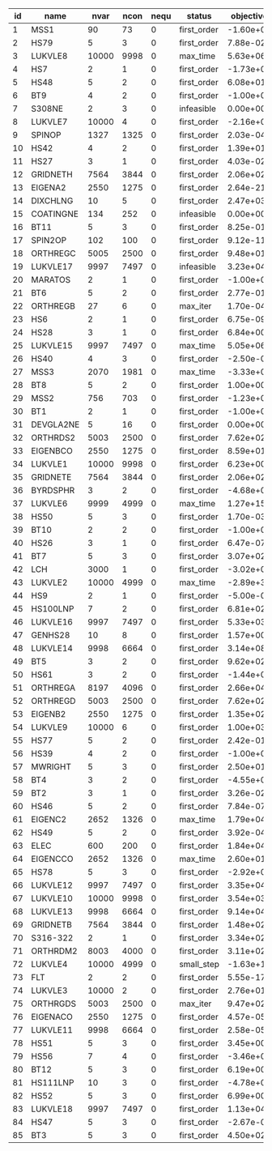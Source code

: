 |              id |            name |            nvar |            ncon |            nequ |          status |       objective |    elapsed_time |            iter |       dual_feas |     primal_feas |       neval_obj |      neval_grad |      neval_cons |      neval_jcon |     neval_jgrad |       neval_jac |     neval_jprod |    neval_jtprod |      neval_hess |     neval_hprod |    neval_jhprod |  neval_residual | neval_jac_residual | neval_jprod_residual | neval_jtprod_residual | neval_hess_residual | neval_jhess_residual | neval_hprod_residual |       extrainfo |
|-----------------|-----------------|-----------------|-----------------|-----------------|-----------------|-----------------|-----------------|-----------------|-----------------|-----------------|-----------------|-----------------|-----------------|-----------------|-----------------|-----------------|-----------------|-----------------|-----------------|-----------------|-----------------|-----------------|--------------------|----------------------|-----------------------|---------------------|----------------------|----------------------|-----------------|
|               1 |            MSS1 |              90 |              73 |               0 |     first_order |       -1.60e+01 |        3.35e+00 |             172 |        7.59e-03 |        1.47e-06 |             199 |             199 |             251 |               0 |               0 |             172 |           40591 |           40595 |             172 |               5 |               0 |               0 |                  0 |                    0 |                     0 |                   0 |                    0 |                    0 |                 |
|               2 |            HS79 |               5 |               3 |               0 |     first_order |        7.88e-02 |        2.70e-02 |               8 |        1.55e-08 |        1.38e-06 |              12 |              12 |              13 |               0 |               0 |               8 |              64 |              64 |               8 |               0 |               0 |               0 |                  0 |                    0 |                     0 |                   0 |                    0 |                    0 |                 |
|               3 |         LUKVLE8 |           10000 |            9998 |               0 |        max_time |        5.63e+06 |        6.54e+02 |               2 |        5.47e+03 |        6.00e+02 |               3 |               3 |               3 |               0 |               0 |               2 |          219981 |          219981 |               2 |               0 |               0 |               0 |                  0 |                    0 |                     0 |                   0 |                    0 |                    0 |                 |
|               4 |             HS7 |               2 |               1 |               0 |     first_order |       -1.73e+00 |        2.33e-04 |               4 |        2.48e-07 |        3.29e-10 |              11 |              11 |              15 |               0 |               0 |               4 |              38 |              35 |               4 |               0 |               0 |               0 |                  0 |                    0 |                     0 |                   0 |                    0 |                    0 |                 |
|               5 |            HS48 |               5 |               2 |               0 |     first_order |        6.08e+01 |        4.05e-04 |               2 |        8.64e-08 |        2.17e-08 |               3 |               3 |               3 |               0 |               0 |               2 |               8 |               8 |               2 |               0 |               0 |               0 |                  0 |                    0 |                     0 |                   0 |                    0 |                    0 |                 |
|               6 |             BT9 |               4 |               2 |               0 |     first_order |       -1.00e+00 |        3.59e-04 |               6 |        9.47e-06 |        1.96e-07 |              16 |              16 |              27 |               0 |               0 |               6 |             108 |             108 |               6 |               0 |               0 |               0 |                  0 |                    0 |                     0 |                   0 |                    0 |                    0 |                 |
|               7 |          S308NE |               2 |               3 |               0 |      infeasible |        0.00e+00 |        0.00e+00 |               0 |        0.00e+00 |        8.79e-01 |               7 |               7 |              20 |               0 |               0 |               0 |              50 |              64 |               0 |               9 |               0 |               0 |                  0 |                    0 |                     0 |                   0 |                    0 |                    0 |                 |
|               8 |         LUKVLE7 |           10000 |               4 |               0 |     first_order |       -2.16e+03 |        1.24e+00 |              11 |        3.31e-03 |        2.56e-09 |              17 |              17 |              93 |               0 |               0 |              11 |             376 |             378 |              11 |              24 |               0 |               0 |                  0 |                    0 |                     0 |                   0 |                    0 |                    0 |                 |
|               9 |          SPINOP |            1327 |            1325 |               0 |     first_order |        2.03e-04 |        1.39e-01 |               4 |        4.54e-17 |        5.79e-06 |              29 |              29 |              44 |               0 |               0 |               4 |             936 |             946 |               4 |             390 |               0 |               0 |                  0 |                    0 |                     0 |                   0 |                    0 |                    0 |                 |
|              10 |            HS42 |               4 |               2 |               0 |     first_order |        1.39e+01 |        1.09e-04 |               2 |        4.45e-15 |        5.17e-09 |               5 |               5 |               5 |               0 |               0 |               2 |              18 |              18 |               2 |               0 |               0 |               0 |                  0 |                    0 |                     0 |                   0 |                    0 |                    0 |                 |
|              11 |            HS27 |               3 |               1 |               0 |     first_order |        4.03e-02 |        3.46e-04 |               9 |        8.92e-05 |        4.91e-07 |              17 |              15 |              18 |               0 |               0 |               9 |              42 |              39 |               9 |               0 |               0 |               0 |                  0 |                    0 |                     0 |                   0 |                    0 |                    0 |                 |
|              12 |        GRIDNETH |            7564 |            3844 |               0 |     first_order |        2.06e+02 |        3.94e+00 |               6 |        4.61e-07 |        2.68e-06 |              10 |              10 |              18 |               0 |               0 |               6 |            2619 |            2619 |               6 |               0 |               0 |               0 |                  0 |                    0 |                     0 |                   0 |                    0 |                    0 |                 |
|              13 |         EIGENA2 |            2550 |            1275 |               0 |     first_order |        2.64e-21 |        1.26e+01 |               4 |        1.03e-10 |        2.01e-09 |               6 |               6 |               6 |               0 |               0 |               4 |              13 |              13 |               4 |               0 |               0 |               0 |                  0 |                    0 |                     0 |                   0 |                    0 |                    0 |                 |
|              14 |        DIXCHLNG |              10 |               5 |               0 |     first_order |        2.47e+03 |        1.41e-03 |              12 |        1.30e-01 |        2.67e-08 |              16 |              16 |              20 |               0 |               0 |              12 |             128 |             128 |              12 |               0 |               0 |               0 |                  0 |                    0 |                     0 |                   0 |                    0 |                    0 |                 |
|              15 |       COATINGNE |             134 |             252 |               0 |      infeasible |        0.00e+00 |        0.00e+00 |               0 |        0.00e+00 |        7.11e-01 |              21 |              21 |              35 |               0 |               0 |               0 |            1166 |            1193 |               0 |             382 |               0 |               0 |                  0 |                    0 |                     0 |                   0 |                    0 |                    0 |                 |
|              16 |            BT11 |               5 |               3 |               0 |     first_order |        8.25e-01 |        8.25e-04 |              13 |        7.75e-09 |        8.31e-09 |              21 |              20 |              22 |               0 |               0 |              13 |             106 |             106 |              13 |               0 |               0 |               0 |                  0 |                    0 |                     0 |                   0 |                    0 |                    0 |                 |
|              17 |         SPIN2OP |             102 |             100 |               0 |     first_order |        9.12e-11 |        3.75e+00 |              46 |        2.70e-06 |        1.28e-10 |              72 |              72 |             165 |               0 |               0 |              46 |            5626 |            5626 |              46 |               0 |               0 |               0 |                  0 |                    0 |                     0 |                   0 |                    0 |                    0 |                 |
|              18 |        ORTHREGC |            5005 |            2500 |               0 |     first_order |        9.48e+01 |        4.49e+00 |               7 |        2.17e-07 |        1.20e-08 |              16 |              16 |              21 |               0 |               0 |               7 |            3120 |            3121 |               7 |               0 |               0 |               0 |                  0 |                    0 |                     0 |                   0 |                    0 |                    0 |                 |
|              19 |        LUKVLE17 |            9997 |            7497 |               0 |      infeasible |        3.23e+04 |        2.36e+00 |              17 |        1.34e-01 |        3.32e-05 |              28 |              28 |             111 |               0 |               0 |              17 |            1904 |            1915 |              17 |              35 |               0 |               0 |                  0 |                    0 |                     0 |                   0 |                    0 |                    0 |                 |
|              20 |         MARATOS |               2 |               1 |               0 |     first_order |       -1.00e+00 |        1.16e-04 |               1 |        1.14e-16 |        1.68e-09 |               5 |               5 |               5 |               0 |               0 |               1 |              16 |              15 |               1 |               0 |               0 |               0 |                  0 |                    0 |                     0 |                   0 |                    0 |                    0 |                 |
|              21 |             BT6 |               5 |               2 |               0 |     first_order |        2.77e-01 |        5.01e-04 |              10 |        2.59e-06 |        6.53e-07 |              16 |              16 |              16 |               0 |               0 |              10 |              63 |              63 |              10 |               0 |               0 |               0 |                  0 |                    0 |                     0 |                   0 |                    0 |                    0 |                 |
|              22 |        ORTHREGB |              27 |               6 |               0 |        max_iter |        1.70e-04 |        6.96e-01 |            5001 |        1.49e-05 |        5.48e-06 |            6320 |            6320 |           10407 |               0 |               0 |            5001 |           46983 |           46984 |            5001 |               0 |               0 |               0 |                  0 |                    0 |                     0 |                   0 |                    0 |                    0 |                 |
|              23 |             HS6 |               2 |               1 |               0 |     first_order |        6.75e-09 |        6.18e-04 |              11 |        4.83e-09 |        7.61e-08 |              19 |              19 |              25 |               0 |               0 |              11 |              54 |              51 |              11 |               0 |               0 |               0 |                  0 |                    0 |                     0 |                   0 |                    0 |                    0 |                 |
|              24 |            HS28 |               3 |               1 |               0 |     first_order |        6.84e+00 |        3.72e-04 |               2 |        6.10e-08 |        5.51e-09 |               3 |               3 |               3 |               0 |               0 |               2 |               6 |               6 |               2 |               0 |               0 |               0 |                  0 |                    0 |                     0 |                   0 |                    0 |                    0 |                 |
|              25 |        LUKVLE15 |            9997 |            7497 |               0 |        max_time |        5.05e+06 |        6.02e+02 |             518 |        3.60e+02 |        1.24e+00 |             733 |             703 |            1640 |               0 |               0 |             518 |          452175 |          452182 |             518 |             566 |               0 |               0 |                  0 |                    0 |                     0 |                   0 |                    0 |                    0 |                 |
|              26 |            HS40 |               4 |               3 |               0 |     first_order |       -2.50e-01 |        5.08e-04 |               3 |        1.24e-10 |        2.07e-08 |               7 |               7 |               7 |               0 |               0 |               3 |              40 |              40 |               3 |               0 |               0 |               0 |                  0 |                    0 |                     0 |                   0 |                    0 |                    0 |                 |
|              27 |            MSS3 |            2070 |            1981 |               0 |        max_time |       -3.33e+02 |        6.06e+02 |              40 |        3.15e+01 |        1.85e-03 |              79 |              78 |             117 |               0 |               0 |              41 |          627988 |          627990 |              41 |               2 |               0 |               0 |                  0 |                    0 |                     0 |                   0 |                    0 |                    0 |                 |
|              28 |             BT8 |               5 |               2 |               0 |     first_order |        1.00e+00 |        8.87e-04 |               1 |        1.49e-08 |        5.39e-06 |               9 |               9 |              11 |               0 |               0 |               1 |              54 |              54 |               1 |               0 |               0 |               0 |                  0 |                    0 |                     0 |                   0 |                    0 |                    0 |                 |
|              29 |            MSS2 |             756 |             703 |               0 |     first_order |       -1.23e+02 |        1.05e+02 |             242 |        2.02e-01 |        3.11e-07 |             281 |             281 |             386 |               0 |               0 |             242 |          403846 |          403848 |             242 |               2 |               0 |               0 |                  0 |                    0 |                     0 |                   0 |                    0 |                    0 |                 |
|              30 |             BT1 |               2 |               1 |               0 |     first_order |       -1.00e+00 |        1.74e-04 |               3 |        2.85e-14 |        2.85e-10 |              10 |              10 |              12 |               0 |               0 |               3 |              32 |              28 |               3 |               0 |               0 |               0 |                  0 |                    0 |                     0 |                   0 |                    0 |                    0 |                 |
|              31 |       DEVGLA2NE |               5 |              16 |               0 |     first_order |        0.00e+00 |        0.00e+00 |               0 |        0.00e+00 |        1.11e-07 |              28 |              28 |              40 |               0 |               0 |               0 |             200 |             228 |               0 |               0 |               0 |               0 |                  0 |                    0 |                     0 |                   0 |                    0 |                    0 |                 |
|              32 |        ORTHRDS2 |            5003 |            2500 |               0 |     first_order |        7.62e+02 |        1.91e+01 |               4 |        1.28e-09 |        5.55e-06 |              11 |              11 |              23 |               0 |               0 |               4 |           18077 |           18078 |               4 |               0 |               0 |               0 |                  0 |                    0 |                     0 |                   0 |                    0 |                    0 |                 |
|              33 |        EIGENBCO |            2550 |            1275 |               0 |     first_order |        8.59e+01 |        8.80e+00 |               2 |        6.22e-07 |        1.86e-07 |               3 |               3 |               3 |               0 |               0 |               2 |               9 |               9 |               2 |               0 |               0 |               0 |                  0 |                    0 |                     0 |                   0 |                    0 |                    0 |                 |
|              34 |         LUKVLE1 |           10000 |            9998 |               0 |     first_order |        6.23e+00 |        9.74e-01 |               5 |        7.13e-03 |        9.03e-08 |              10 |              10 |              18 |               0 |               0 |               5 |             127 |             127 |               5 |               0 |               0 |               0 |                  0 |                    0 |                     0 |                   0 |                    0 |                    0 |                 |
|              35 |        GRIDNETE |            7564 |            3844 |               0 |     first_order |        2.06e+02 |        2.49e+00 |               4 |        4.61e-07 |        4.30e-06 |               7 |               7 |              12 |               0 |               0 |               4 |            1630 |            1631 |               4 |               0 |               0 |               0 |                  0 |                    0 |                     0 |                   0 |                    0 |                    0 |                 |
|              36 |        BYRDSPHR |               3 |               2 |               0 |     first_order |       -4.68e+00 |        1.52e-04 |               2 |        3.62e-15 |        7.48e-06 |               4 |               4 |               9 |               0 |               0 |               2 |              26 |              25 |               2 |               0 |               0 |               0 |                  0 |                    0 |                     0 |                   0 |                    0 |                    0 |                 |
|              37 |         LUKVLE6 |            9999 |            4999 |               0 |        max_time |        1.27e+15 |        6.01e+02 |              63 |        3.23e+10 |        4.43e+03 |              68 |              66 |             165 |               0 |               0 |              63 |           90576 |           90577 |              63 |            3668 |               0 |               0 |                  0 |                    0 |                     0 |                   0 |                    0 |                    0 |                 |
|              38 |            HS50 |               5 |               3 |               0 |     first_order |        1.70e-03 |        2.68e-04 |               8 |        1.65e-04 |        1.37e-14 |               9 |               9 |               9 |               0 |               0 |               8 |              36 |              36 |               8 |               0 |               0 |               0 |                  0 |                    0 |                     0 |                   0 |                    0 |                    0 |                 |
|              39 |            BT10 |               2 |               2 |               0 |     first_order |       -1.00e+00 |        0.00e+00 |               0 |        1.05e-14 |        4.40e-09 |               7 |               7 |               7 |               0 |               0 |               0 |              39 |              39 |               0 |               0 |               0 |               0 |                  0 |                    0 |                     0 |                   0 |                    0 |                    0 |                 |
|              40 |            HS26 |               3 |               1 |               0 |     first_order |        6.47e-07 |        9.57e-04 |              25 |        1.02e-04 |        8.68e-06 |              36 |              36 |              70 |               0 |               0 |              25 |              94 |              90 |              25 |               0 |               0 |               0 |                  0 |                    0 |                     0 |                   0 |                    0 |                    0 |                 |
|              41 |             BT7 |               5 |               3 |               0 |     first_order |        3.07e+02 |        4.20e-04 |              10 |        1.40e-09 |        7.75e-12 |              15 |              14 |              19 |               0 |               0 |              10 |              80 |              80 |              10 |               0 |               0 |               0 |                  0 |                    0 |                     0 |                   0 |                    0 |                    0 |                 |
|              42 |             LCH |            3000 |               1 |               0 |     first_order |       -3.02e+00 |        9.06e-02 |              13 |        3.45e-03 |        2.40e-06 |              20 |              20 |              22 |               0 |               0 |              13 |              56 |              56 |              13 |               0 |               0 |               0 |                  0 |                    0 |                     0 |                   0 |                    0 |                    0 |                 |
|              43 |         LUKVLE2 |           10000 |            4999 |               0 |        max_time |       -2.89e+36 |        6.00e+02 |            2782 |        4.67e+25 |        3.99e+02 |            2786 |            2784 |            2791 |               0 |               0 |            2782 |          121445 |          121445 |            2782 |               0 |               0 |               0 |                  0 |                    0 |                     0 |                   0 |                    0 |                    0 |                 |
|              44 |             HS9 |               2 |               1 |               0 |     first_order |       -5.00e-01 |        5.53e-04 |               7 |        6.76e-10 |        3.33e-12 |              10 |               9 |              13 |               0 |               0 |               7 |              20 |              19 |               7 |               0 |               0 |               0 |                  0 |                    0 |                     0 |                   0 |                    0 |                    0 |                 |
|              45 |        HS100LNP |               7 |               2 |               0 |     first_order |        6.81e+02 |        1.32e-03 |               8 |        1.04e-06 |        4.14e-07 |              17 |              12 |              17 |               0 |               0 |               8 |              45 |              45 |               8 |               0 |               0 |               0 |                  0 |                    0 |                     0 |                   0 |                    0 |                    0 |                 |
|              46 |        LUKVLE16 |            9997 |            7497 |               0 |     first_order |        5.33e+03 |        2.61e+00 |              10 |        1.78e-02 |        8.52e-08 |              16 |              16 |              34 |               0 |               0 |              10 |            1696 |            1696 |              10 |               0 |               0 |               0 |                  0 |                    0 |                     0 |                   0 |                    0 |                    0 |                 |
|              47 |         GENHS28 |              10 |               8 |               0 |     first_order |        1.57e+00 |        3.09e-04 |               3 |        2.14e-14 |        4.83e-14 |               6 |               6 |               7 |               0 |               0 |               3 |              63 |              63 |               3 |               0 |               0 |               0 |                  0 |                    0 |                     0 |                   0 |                    0 |                    0 |                 |
|              48 |        LUKVLE14 |            9998 |            6664 |               0 |     first_order |        3.14e+08 |        1.13e+01 |              29 |        3.15e+00 |        3.89e-07 |              41 |              42 |             112 |               0 |               0 |              29 |            5422 |            5432 |              29 |            1095 |               0 |               0 |                  0 |                    0 |                     0 |                   0 |                    0 |                    0 |                 |
|              49 |             BT5 |               3 |               2 |               0 |     first_order |        9.62e+02 |        7.37e-04 |               3 |        1.13e-09 |        4.13e-08 |               7 |               7 |               9 |               0 |               0 |               3 |              36 |              36 |               3 |               0 |               0 |               0 |                  0 |                    0 |                     0 |                   0 |                    0 |                    0 |                 |
|              50 |            HS61 |               3 |               2 |               0 |     first_order |       -1.44e+02 |        4.60e-04 |               6 |        7.62e-08 |        1.42e-06 |              10 |              10 |              15 |               0 |               0 |               6 |              50 |              50 |               6 |               0 |               0 |               0 |                  0 |                    0 |                     0 |                   0 |                    0 |                    0 |                 |
|              51 |        ORTHREGA |            8197 |            4096 |               0 |     first_order |        2.66e+04 |        2.56e+02 |              75 |        1.32e-06 |        1.27e-07 |              87 |              87 |             122 |               0 |               0 |              75 |           55632 |           55636 |              75 |           49182 |               0 |               0 |                  0 |                    0 |                     0 |                   0 |                    0 |                    0 |                 |
|              52 |        ORTHREGD |            5003 |            2500 |               0 |     first_order |        7.62e+02 |        1.85e+01 |               3 |        3.37e-06 |        5.52e-08 |               9 |               9 |              17 |               0 |               0 |               3 |           18241 |           18242 |               3 |               0 |               0 |               0 |                  0 |                    0 |                     0 |                   0 |                    0 |                    0 |                 |
|              53 |         EIGENB2 |            2550 |            1275 |               0 |     first_order |        1.35e+02 |        6.32e+00 |               2 |        1.76e-07 |        3.90e-07 |               3 |               3 |               3 |               0 |               0 |               2 |              10 |              10 |               2 |               0 |               0 |               0 |                  0 |                    0 |                     0 |                   0 |                    0 |                    0 |                 |
|              54 |         LUKVLE9 |           10000 |               6 |               0 |     first_order |        1.00e+03 |        7.30e-01 |              72 |        1.90e-03 |        2.27e-08 |              81 |              81 |              92 |               0 |               0 |              72 |             694 |             694 |              72 |               0 |               0 |               0 |                  0 |                    0 |                     0 |                   0 |                    0 |                    0 |                 |
|              55 |            HS77 |               5 |               2 |               0 |     first_order |        2.42e-01 |        3.63e-04 |               8 |        5.56e-05 |        5.84e-06 |              15 |              14 |              15 |               0 |               0 |               8 |              57 |              57 |               8 |               0 |               0 |               0 |                  0 |                    0 |                     0 |                   0 |                    0 |                    0 |                 |
|              56 |            HS39 |               4 |               2 |               0 |     first_order |       -1.00e+00 |        3.57e-04 |               6 |        9.47e-06 |        1.96e-07 |              16 |              16 |              27 |               0 |               0 |               6 |             108 |             108 |               6 |               0 |               0 |               0 |                  0 |                    0 |                     0 |                   0 |                    0 |                    0 |                 |
|              57 |         MWRIGHT |               5 |               3 |               0 |     first_order |        2.50e+01 |        6.59e-04 |               9 |        5.69e-06 |        5.54e-07 |              13 |              13 |              14 |               0 |               0 |               9 |              68 |              68 |               9 |               0 |               0 |               0 |                  0 |                    0 |                     0 |                   0 |                    0 |                    0 |                 |
|              58 |             BT4 |               3 |               2 |               0 |     first_order |       -4.55e+01 |        2.15e-04 |               6 |        9.49e-07 |        8.60e-12 |              10 |              10 |              12 |               0 |               0 |               6 |              44 |              44 |               6 |               0 |               0 |               0 |                  0 |                    0 |                     0 |                   0 |                    0 |                    0 |                 |
|              59 |             BT2 |               3 |               1 |               0 |     first_order |        3.26e-02 |        6.75e-04 |              27 |        6.49e-07 |        7.28e-12 |              45 |              36 |              54 |               0 |               0 |              27 |             106 |              99 |              27 |               0 |               0 |               0 |                  0 |                    0 |                     0 |                   0 |                    0 |                    0 |                 |
|              60 |            HS46 |               5 |               2 |               0 |     first_order |        7.84e-07 |        3.38e-04 |               9 |        4.47e-05 |        1.44e-08 |              15 |              15 |              15 |               0 |               0 |               9 |              60 |              60 |               9 |               0 |               0 |               0 |                  0 |                    0 |                     0 |                   0 |                    0 |                    0 |                 |
|              61 |         EIGENC2 |            2652 |            1326 |               0 |        max_time |        1.79e+04 |        6.06e+02 |              50 |        2.00e+02 |        1.31e+03 |              63 |              60 |              79 |               0 |               0 |              51 |            9339 |            9339 |              51 |               0 |               0 |               0 |                  0 |                    0 |                     0 |                   0 |                    0 |                    0 |                 |
|              62 |            HS49 |               5 |               2 |               0 |     first_order |        3.92e-04 |        5.26e-04 |              10 |        1.30e-03 |        1.34e-06 |              11 |              11 |              11 |               0 |               0 |              10 |              33 |              33 |              10 |               0 |               0 |               0 |                  0 |                    0 |                     0 |                   0 |                    0 |                    0 |                 |
|              63 |            ELEC |             600 |             200 |               0 |     first_order |        1.84e+04 |        7.77e+01 |             439 |        1.02e-01 |        8.61e-08 |             476 |             452 |             503 |               0 |               0 |             439 |            7366 |            7366 |             439 |               0 |               0 |               0 |                  0 |                    0 |                     0 |                   0 |                    0 |                    0 |                 |
|              64 |        EIGENCCO |            2652 |            1326 |               0 |        max_time |        2.60e+01 |        6.03e+02 |              36 |        2.58e+01 |        7.08e-01 |              72 |              38 |              86 |               0 |               0 |              37 |             440 |             440 |              37 |               0 |               0 |               0 |                  0 |                    0 |                     0 |                   0 |                    0 |                    0 |                 |
|              65 |            HS78 |               5 |               3 |               0 |     first_order |       -2.92e+00 |        6.34e-04 |               3 |        7.70e-09 |        1.95e-06 |               7 |               7 |               7 |               0 |               0 |               3 |              40 |              40 |               3 |               0 |               0 |               0 |                  0 |                    0 |                     0 |                   0 |                    0 |                    0 |                 |
|              66 |        LUKVLE12 |            9997 |            7497 |               0 |     first_order |        3.35e+04 |        1.38e+01 |              28 |        4.56e-03 |        3.63e-07 |              49 |              49 |             248 |               0 |               0 |              28 |            6785 |            6830 |              28 |            2395 |               0 |               0 |                  0 |                    0 |                     0 |                   0 |                    0 |                    0 |                 |
|              67 |        LUKVLE10 |           10000 |            9998 |               0 |     first_order |        3.54e+03 |        4.05e+00 |              10 |        1.63e-05 |        3.03e-11 |              20 |              20 |              38 |               0 |               0 |              10 |             750 |             750 |              10 |               0 |               0 |               0 |                  0 |                    0 |                     0 |                   0 |                    0 |                    0 |                 |
|              68 |        LUKVLE13 |            9998 |            6664 |               0 |     first_order |        9.14e+04 |        1.06e+01 |              34 |        1.99e-02 |        8.20e-11 |              45 |              45 |              71 |               0 |               0 |              34 |            8520 |            8522 |              34 |              84 |               0 |               0 |                  0 |                    0 |                     0 |                   0 |                    0 |                    0 |                 |
|              69 |        GRIDNETB |            7564 |            3844 |               0 |     first_order |        1.48e+02 |        7.68e-01 |               2 |        4.81e-07 |        4.49e-06 |               6 |               6 |              11 |               0 |               0 |               2 |            1369 |            1370 |               2 |               0 |               0 |               0 |                  0 |                    0 |                     0 |                   0 |                    0 |                    0 |                 |
|              70 |        S316-322 |               2 |               1 |               0 |     first_order |        3.34e+02 |        5.72e-05 |               1 |        5.02e-15 |        2.22e-16 |               9 |               9 |              10 |               0 |               0 |               1 |              33 |              32 |               1 |               0 |               0 |               0 |                  0 |                    0 |                     0 |                   0 |                    0 |                    0 |                 |
|              71 |        ORTHRDM2 |            8003 |            4000 |               0 |     first_order |        3.11e+02 |        3.93e+01 |               3 |        7.41e-09 |        4.53e-07 |               8 |               8 |              13 |               0 |               0 |               3 |           22745 |           22746 |               3 |               0 |               0 |               0 |                  0 |                    0 |                     0 |                   0 |                    0 |                    0 |                 |
|              72 |         LUKVLE4 |           10000 |            4999 |               0 |      small_step |       -1.63e+16 |        1.43e+01 |              67 |        3.77e+32 |        5.29e+01 |             208 |              70 |             226 |               0 |               0 |              67 |            2865 |            2865 |              67 |               0 |               0 |               0 |                  0 |                    0 |                     0 |                   0 |                    0 |                    0 |                 |
|              73 |             FLT |               2 |               2 |               0 |     first_order |        5.55e-17 |        3.42e-04 |               1 |        1.49e-08 |        9.49e-06 |               9 |               9 |              11 |               0 |               0 |               1 |              27 |              27 |               1 |               0 |               0 |               0 |                  0 |                    0 |                     0 |                   0 |                    0 |                    0 |                 |
|              74 |         LUKVLE3 |           10000 |               2 |               0 |     first_order |        2.76e+01 |        1.71e-01 |              17 |        3.77e-01 |        8.77e-06 |              22 |              22 |              24 |               0 |               0 |              17 |              84 |              84 |              17 |               0 |               0 |               0 |                  0 |                    0 |                     0 |                   0 |                    0 |                    0 |                 |
|              75 |        ORTHRGDS |            5003 |            2500 |               0 |        max_iter |        9.47e+02 |        2.64e+02 |            5001 |        8.68e-04 |        2.66e-06 |            5030 |            9992 |            5077 |               0 |               0 |            5001 |          225707 |          225707 |            5001 |               0 |               0 |               0 |                  0 |                    0 |                     0 |                   0 |                    0 |                    0 |                 |
|              76 |        EIGENACO |            2550 |            1275 |               0 |     first_order |        4.57e-05 |        2.22e+01 |               5 |        1.69e-10 |        7.52e-09 |               7 |               7 |               7 |               0 |               0 |               5 |              18 |              18 |               5 |               0 |               0 |               0 |                  0 |                    0 |                     0 |                   0 |                    0 |                    0 |                 |
|              77 |        LUKVLE11 |            9998 |            6664 |               0 |     first_order |        2.58e-05 |        2.68e+00 |              12 |        2.51e-04 |        1.57e-10 |              18 |              18 |              26 |               0 |               0 |              12 |            1420 |            1420 |              12 |               0 |               0 |               0 |                  0 |                    0 |                     0 |                   0 |                    0 |                    0 |                 |
|              78 |            HS51 |               5 |               3 |               0 |     first_order |        3.45e+00 |        4.31e-04 |               2 |        2.80e-08 |        1.78e-09 |               3 |               3 |               3 |               0 |               0 |               2 |               9 |               9 |               2 |               0 |               0 |               0 |                  0 |                    0 |                     0 |                   0 |                    0 |                    0 |                 |
|              79 |            HS56 |               7 |               4 |               0 |     first_order |       -3.46e+00 |        2.67e-02 |              27 |        8.39e-09 |        6.58e-09 |              37 |              37 |              90 |               0 |               0 |              27 |             290 |             298 |              27 |              25 |               0 |               0 |                  0 |                    0 |                     0 |                   0 |                    0 |                    0 |                 |
|              80 |            BT12 |               5 |               3 |               0 |     first_order |        6.19e+00 |        6.23e-04 |               5 |        2.89e-06 |        1.04e-12 |              10 |              10 |              15 |               0 |               0 |               5 |              76 |              76 |               5 |               0 |               0 |               0 |                  0 |                    0 |                     0 |                   0 |                    0 |                    0 |                 |
|              81 |        HS111LNP |              10 |               3 |               0 |     first_order |       -4.78e+01 |        1.09e-02 |              46 |        1.44e-05 |        5.40e-11 |              72 |              72 |             154 |               0 |               0 |              46 |             392 |             392 |              46 |               0 |               0 |               0 |                  0 |                    0 |                     0 |                   0 |                    0 |                    0 |                 |
|              82 |            HS52 |               5 |               3 |               0 |     first_order |        6.99e+00 |        6.70e-04 |               8 |        5.45e-09 |        1.16e-07 |              15 |              15 |              15 |               0 |               0 |               8 |              79 |              79 |               8 |               0 |               0 |               0 |                  0 |                    0 |                     0 |                   0 |                    0 |                    0 |                 |
|              83 |        LUKVLE18 |            9997 |            7497 |               0 |     first_order |        1.13e+04 |        5.06e+02 |            2233 |        2.01e-03 |        8.10e-07 |            2641 |            2644 |            5657 |               0 |               0 |            2233 |          407882 |          407888 |            2233 |              61 |               0 |               0 |                  0 |                    0 |                     0 |                   0 |                    0 |                    0 |                 |
|              84 |            HS47 |               5 |               3 |               0 |     first_order |       -2.67e-02 |        1.61e-03 |              39 |        1.35e-04 |        1.82e-10 |              53 |              48 |              65 |               0 |               0 |              39 |             226 |             226 |              39 |               0 |               0 |               0 |                  0 |                    0 |                     0 |                   0 |                    0 |                    0 |                 |
|              85 |             BT3 |               5 |               3 |               0 |     first_order |        4.50e+02 |        4.59e-04 |               3 |        2.54e-07 |        2.38e-07 |               5 |               5 |              10 |               0 |               0 |               3 |              36 |              36 |               3 |               0 |               0 |               0 |                  0 |                    0 |                     0 |                   0 |                    0 |                    0 |                 |
